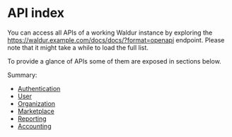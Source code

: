 # API index

You can access all APIs of a working Waldur instance by exploring
the https://waldur.example.com/docs/docs/?format=openapi endpoint. Please note that it might take a while to
load the full list.

To provide a glance of APIs some of them are exposed in sections below.

Summary:

- [Authentication](authentication-api.md)
- [User](user-api.md)
- [Organization](organization-api.md)
- [Marketplace](marketplace-api.md)
- [Reporting](reporting-api.md)
- [Accounting](accounting-api.md)
